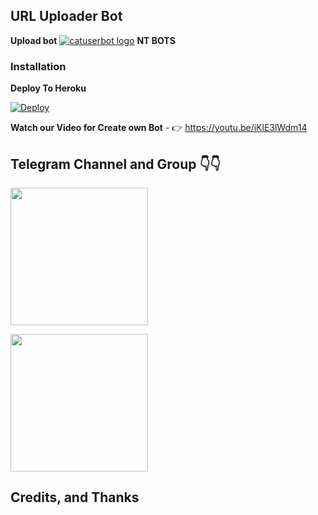 ## URL Uploader Bot


**Upload bot**
[![catuserbot logo](https://te.legra.ph/file/4e7f8e1ce65b9a876ed50.jpg)](http://t.me/URLuploadKlbot)
**NT BOTS**


### Installation

 **Deploy To Heroku**

[![Deploy](https://www.herokucdn.com/deploy/button.svg)](https://heroku.com/deploy?template=https://github.com/NT-BOT-TE/NT-UPLOAD-BOT/tree/master)

**Watch our Video for Create own Bot** - 👉 https://youtu.be/iKlE3lWdm14

## Telegram Channel and Group 👇👇

<a href="https://t.me/NT_BOT_CHANNEL"><img src="https://te.legra.ph/file/34eaf2e2a8b33088092dc.png" width=220px></a></p>
<a href="https://t.me/Ntbotgroup"><img src="https://te.legra.ph/file/26b9919ca73652f3e25fa.jpg" width=220px></a></p>

## Credits, and Thanks


